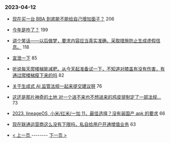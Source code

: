 ### 2023-04-12 
- [现在买一台 BBA 到底能不能给自己增加面子？](https://www.v2ex.com/t/931791) 206
- [今年是咋了？](https://www.v2ex.com/t/931938) 199
- [讲个笑话——以后做梦，要求内容应当真实准确，采取措施防止生成虚假信息。](https://www.v2ex.com/t/931819) 118
- [宣泄一下](https://www.v2ex.com/t/931767) 85
- [听说每天爬楼梯能减肥，从今天起准备试一下，不知道对膝盖有没有伤害，有通过爬楼梯瘦下来的吗](https://www.v2ex.com/t/931797) 82
- [关于生成式 AI 监管法规一起来提交建议呀](https://www.v2ex.com/t/931724) 76
- [这还是那片神奇的土地 对一个进不来也不想进来的鸡皮提制定了一部法规...](https://www.v2ex.com/t/931842) 73
- [2023, lineageOS, 小米/红米/一加 11，最佳选择？没有装国产 apk 的要求](https://www.v2ex.com/t/931798) 66
- [现在联通运营商这么没有下限吗，私自给用户开通增值业务](https://www.v2ex.com/t/931795) 63 

- [ < 上一页 ](https://github.com/able8/v2ex-hot-record/blob/master/2023-04-11.md) -------- [ 下一页 > ](https://github.com/able8/v2ex-hot-record/blob/master/2023-04-13.md)